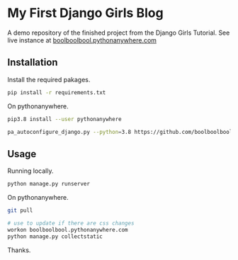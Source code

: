 # My First Django Girls Blog

A demo repository of the finished project from the Django Girls Tutorial.
See live instance at [boolboolbool.pythonanywhere.com](https://boolboolbool.pythonanywhere.com)

## Installation
Install the required pakages.
```bash
pip install -r requirements.txt
```

On pythonanywhere.
```bash
pip3.8 install --user pythonanywhere

pa_autoconfigure_django.py --python=3.8 https://github.com/boolboolbool/my-first-blog.git
```

## Usage
Running locally.
``` bash
python manage.py runserver
```

On pythonanywhere.
```bash
git pull

# use to update if there are css changes
workon boolboolbool.pythonanywhere.com
python manage.py collectstatic
```

Thanks.

